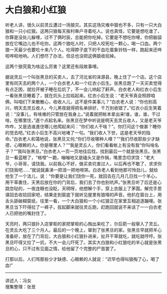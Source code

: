 # 大白狼和小红狼

听老人讲，很久以前灵丘遭过一场狼灾。其实这场灾难中狼也不多，只有一只大白狼和一只小红狼。这两只狼每天挨村串户寻着吃人。说也真怪，它要是想吃谁了，你算是没处儿躲哩，过不了俩时辰，总能把你吃掉。它要是不想吃你哩，你把脑袋放在它嘴边儿也不吃你。这两个狼吃人时，只把人咬死吃一颗心，喝一口血。两个狼一天最少也要吃十来八个人。吃得脖子底下的干血圪蛋象铃铛一样，跑起来还哗啦哗啦地响。人们想尽了办法，但总也没把这俩狼收拾掉。

这两个狼究竟为啥这么厉害？这里还有段故事哩。

据说灵丘一个叫张黑旦的买卖人，去了河北省的涞源县，晚上住了一个店。这个店里有同天去的两个人，一个白衣老人和一个红衣小后生。张黑旦跑了一天买卖觉得有点乏困，就拉开被子睡在后炕了，不一会儿响起了鼾声。白衣老人和红衣小后生一看张黑旦睡着了，就在炕头上拉呱起来。红衣小后生说：“老天爷真会照顾咱俩，叫咱们下来散散心，收收人儿，这不是件美事儿？”白衣老人说：“你也别高兴，明天去灵丘收人，今儿黑夜就得把名单排好，千万別收错了。”红衣小后生笑着说：“没事儿，有啥难的只管放在我身上。”说着就把帐本拿出来!谁，谁，谁，干过啥，在哪里住，”遂个点起名来。张黑旦在梦中听说是明天去灵丘收人，又是老天爷咋咋，又是选谁進住哪儿他爬起来问：“你们收人干啥？”。你打问这个做甚？睡你的觉去吧。”红衣小后生不高兴地堵了一句。“我们收人下世，这是老天爷的指命。”白衣老人和蔼地说，张黑旦又何;“你们尽收哪种人哩？”“我们尽收耶些少才缺德，心眼赖的人。你是哪里人？”“我是灵丘人，你们看看帐上有没有我“你叫啥名子？”“我叫张黑旦。”白衣老人一页一页地往后找，找到最后一个就是张黑旦。张黑旦一看蓝眼了，“格噔”一跪，嘣嘣地又是磕头又是作捐，嘴里念叨求饶：“老大爷，小哥哥，请饶我。以前我心不好，做买卖坑害过人，以后再也不敢了，求求你们饶我吧......”就说就鼻涕一把泪一把地啼哭。白衣老人看到他那可怜劲儿，就给他生了一个法儿，说：“你要是让我们饶你一死，就回去在几月几日找一个羊心，用干草裹住，天黑后放在你的门背后，我们去了你也别吭声。”张黑旦听了后还是心跳忽哒的，一夜连眼也没眨。天明呀，他想解个手，穿上衣服上了茅圊。解完手思谋回去收拾回家吧，结果走到窗底下就听见屋里有狼嚎的声音。他扒在窗台上，用舌头舔破糊窗纸，往里一看，一个大白狼和一个小红狼正在家里互相追逐蹦哩。张黑旦当下吓得拉了一裤子，拔起脚来就往灵丘跑，赶跑回就说不来话了一一白衣老人已把他的嘴封住了。

天亮时，两只狼扑入店掌柜的家把掌柜的心掏出来吃了，尔后箭一般窜入了灵丘。在灵丘大吃了三个月人。最后的一个晚上，窜到了张黑旦的家。张黑旦早就把羊心准备好，放在了门背后，大白狼和小红狼扑进来，扯开干草就吃，就吃就哼哼。张黑旦吓得又拉了一炕，不大一会儿吓死了。其实大白狼和小红狼吃的羊心就是张黑旦的心，只不过有见面之情，给他留了个完整的尸首罢了。

打那以后，人们骂那些少才缺德、心眼赖的人就说：“迟早也得叫狼掏了心，喝了血!”

---

讲述人：冯女  
搜集整理：张昱
